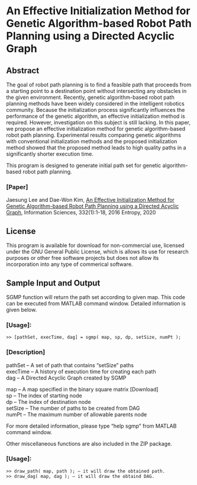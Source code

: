 # An Effective Initialization Method for Genetic Algorithm-based Robot Path Planning using a Directed Acyclic Graph

## Abstract

The goal of robot path planning is to find a feasible path that proceeds from a starting point to a destination point without intersecting any obstacles in the given environment. 
Recently, genetic algorithm-based robot path planning methods have been widely considered in the intelligent robotics community. 
Because the initialization process significantly influences the performance of the genetic algorithm, an effective initialization method is required. 
However, investigation on this subject is still lacking. In this paper, we propose an effective initialization method for genetic algorithm-based robot path planning. 
Experimental results comparing genetic algorithms with conventional initialization methods and the proposed initialization method showed that the proposed method leads to high quality paths in a significantly shorter execution time.

This program is designed to generate initial path set for genetic algorithm-based robot path planning.

### [Paper]
Jaesung Lee and Dae-Won Kim, [An Effective Initialization Method for Genetic Algorithm-based Robot Path Planning using a Directed Acyclic Graph](https://www.sciencedirect.com/science/article/pii/S0020025515007847),
Information Sciences, 332(1):1-18, 2016
Entropy, 2020

## License

This program is available for download for non-commercial use, licensed under the GNU General Public License, which is allows its use for research purposes or other free software projects but does not allow its incorporation into any type of commerical software.

## Sample Input and Output

SGMP function will return the path set according to given map. This code can be executed from MATLAB command window. Detailed information is given below.

### [Usage]:

   `>> [pathSet, execTime, dag] = sgmp( map, sp, dp, setSize, numPt );`

### [Description]
   pathSet – A set of path that contains “setSize” paths \
   execTime – A history of execution time for creating each path \
   dag – A Directed Acyclic Graph created by SGMP 

   map – A map specified in the binary square matrix [Download] \
   sp – The index of starting node \
   dp – The index of destination node \
   setSize – The number of paths to be created from DAG \
   numPt – The maximum number of allowable parents node

For more detailed information, please type “help sgmp” from MATLAB command window.

Other miscellaneous functions are also included in the ZIP package.

### [Usage]:
   `>> draw_path( map, path ); – it will draw the obtained path.` \
   `>> draw_dag( map, dag ); – it will draw the obtaind DAG.`
